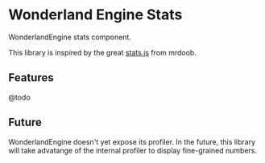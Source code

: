 # Wonderland Engine Stats

WonderlandEngine stats component.

This library is inspired by the great [stats.js](https://github.com/mrdoob/stats.js) from mrdoob.

## Features

@todo

## Future

WonderlandEngine doesn't yet expose its profiler. In the future, this library will take advatange of the internal profiler to display fine-grained numbers.
